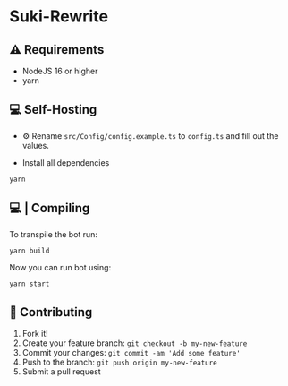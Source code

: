 # Suki-Rewrite

## ⚠ Requirements
- NodeJS 16 or higher
- yarn


## 💻 Self-Hosting

- ⚙️ Rename `src/Config/config.example.ts` to `config.ts` and fill out the values.

- Install all dependencies
```bash
yarn
```

## 💻 | Compiling
To transpile the bot run:

```bash
yarn build
```

Now you can run bot using:
```bash
yarn start
```

## 🚀 Contributing

1. Fork it!
2. Create your feature branch: `git checkout -b my-new-feature`
3. Commit your changes: `git commit -am 'Add some feature'`
4. Push to the branch: `git push origin my-new-feature`
5. Submit a pull request
